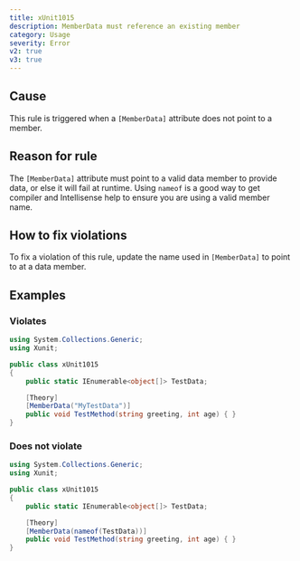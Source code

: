 ```yaml
---
title: xUnit1015
description: MemberData must reference an existing member
category: Usage
severity: Error
v2: true
v3: true
---
```


## Cause

This rule is triggered when a `[MemberData]` attribute does not point to a member.

## Reason for rule

The `[MemberData]` attribute must point to a valid data member to provide data, or else it will fail at runtime. Using `nameof` is a good way to get compiler and Intellisense help to ensure you are using a valid member name.

## How to fix violations

To fix a violation of this rule, update the name used in `[MemberData]` to point to at a data member.

## Examples

### Violates

```csharp
using System.Collections.Generic;
using Xunit;

public class xUnit1015
{
    public static IEnumerable<object[]> TestData;

    [Theory]
    [MemberData("MyTestData")]
    public void TestMethod(string greeting, int age) { }
}
```

### Does not violate

```csharp
using System.Collections.Generic;
using Xunit;

public class xUnit1015
{
    public static IEnumerable<object[]> TestData;

    [Theory]
    [MemberData(nameof(TestData))]
    public void TestMethod(string greeting, int age) { }
}
```

